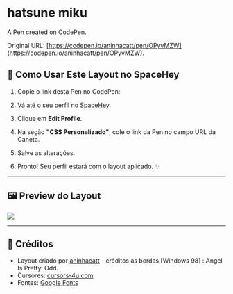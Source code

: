 # hatsune miku

A Pen created on CodePen.

Original URL: [https://codepen.io/aninhacatt/pen/OPyvMZW](https://codepen.io/aninhacatt/pen/OPyvMZW).
## 🌌 Como Usar Este Layout no SpaceHey

1. Copie o link desta Pen no CodePen:

2. Vá até o seu perfil no [SpaceHey](https://spacehey.com/).
3. Clique em **Edit Profile**.
4. Na seção **"CSS Personalizado"**, cole o link da Pen no campo URL da Caneta.
5. Salve as alterações.
6. Pronto! Seu perfil estará com o layout aplicado. ✨

---

## 🖼 Preview do Layout
<img src="https://i.imgur.com/A7786b5.jpeg"/>



---

## 💌 Créditos
- Layout criado por [aninhacatt](https://github.com/aninhacatt) - créditos as bordas [Windows 98] : Angel Is Pretty. Odd.
- Cursores: [cursors-4u.com](https://www.cursors-4u.com)
- Fontes: [Google Fonts](https://fonts.google.com)


